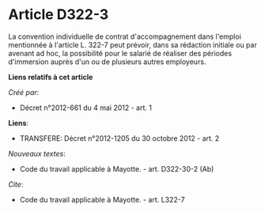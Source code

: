 # Article D322-3

La convention individuelle de contrat d'accompagnement dans l'emploi mentionnée à l'article L. 322-7 peut prévoir, dans sa
rédaction initiale ou par avenant ad hoc, la possibilité pour le salarié de réaliser des périodes d'immersion auprès d'un ou
de plusieurs autres employeurs.

**Liens relatifs à cet article**

_Créé par_:

  - Décret n°2012-661 du 4 mai 2012 - art. 1

**Liens**:

  - TRANSFERE: Décret n°2012-1205 du 30 octobre 2012 - art. 2

_Nouveaux textes_:

  - Code du travail applicable à Mayotte. - art. D322-30-2 (Ab)

_Cite_:

  - Code du travail applicable à Mayotte. - art. L322-7
